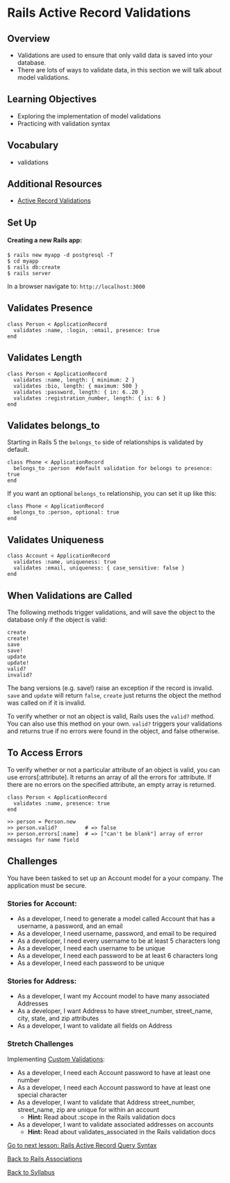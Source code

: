 # Rails Active Record Validations

## Overview
- Validations are used to ensure that only valid data is saved into your database.
- There are lots of ways to validate data, in this section we will talk about model validations.

## Learning Objectives
- Exploring the implementation of model validations
- Practicing with validation syntax

## Vocabulary
- validations

## Additional Resources
- <a href="https://guides.rubyonrails.org/active_record_validations.html#acceptance" target="blank">Active Record Validations</a>
## Set Up

#### Creating a new Rails app:
```
$ rails new myapp -d postgresql -T
$ cd myapp
$ rails db:create
$ rails server
```

In a browser navigate to:
`http://localhost:3000`

## Validates Presence
```
class Person < ApplicationRecord
  validates :name, :login, :email, presence: true
end
```

## Validates Length
```
class Person < ApplicationRecord
  validates :name, length: { minimum: 2 }
  validates :bio, length: { maximum: 500 }
  validates :password, length: { in: 6..20 }
  validates :registration_number, length: { is: 6 }
end
```

## Validates belongs_to
Starting in Rails 5 the `belongs_to` side of relationships is validated by default.
```
class Phone < ApplicationRecord
  belongs_to :person  #default validation for belongs to presence: true
end
```

If you want an optional `belongs_to` relationship, you can set it up like this:
```
class Phone < ApplicationRecord
  belongs_to :person, optional: true
end
```


## Validates Uniqueness

```
class Account < ApplicationRecord
  validates :name, uniqueness: true
  validates :email, uniqueness: { case_sensitive: false }
end
```

## When Validations are Called

The following methods trigger validations, and will save the object to the database only if the object is valid:
```
create
create!
save
save!
update
update!
valid?
invalid?
```

The bang versions (e.g. save!) raise an exception if the record is invalid. `save` and `update` will return `false`, `create` just returns the object the method was called on if it is invalid.

To verify whether or not an object is valid, Rails uses the `valid?` method. You can also use this method on your own. `valid?` triggers your validations and returns true if no errors were found in the object, and false otherwise.

## To Access Errors

To verify whether or not a particular attribute of an object is valid, you can use errors[:attribute]. It returns an array of all the errors for :attribute. If there are no errors on the specified attribute, an empty array is returned.
```
class Person < ApplicationRecord
  validates :name, presence: true
end

>> person = Person.new
>> person.valid?         # => false
>> person.errors[:name]  # => ["can't be blank"] array of error messages for name field
```


## Challenges

You have been tasked to set up an Account model for a your company. The application must be secure.

### Stories for Account:
- As a developer, I need to generate a model called Account that has a username, a password, and an email
- As a developer, I need username, password, and email to be required
- As a developer, I need every username to be at least 5 characters long
- As a developer, I need each username to be unique
- As a developer, I need each password to be at least 6 characters long
- As a developer, I need each password to be unique

### Stories for Address:
- As a developer, I want my Account model to have many associated Addresses
- As a developer, I want Address to have street_number, street_name, city, state, and zip attributes
- As a developer, I want to validate all fields on Address


### Stretch Challenges
Implementing [Custom Validations](https://guides.rubyonrails.org/active_record_validations.html#performing-custom-validations):

- As a developer, I need each Account password to have at least one number
- As a developer, I need each Account password to have at least one special character
- As a developer, I want to validate that Address street_number, street_name, zip are unique for within an account
	- **Hint:** Read about :scope in the Rails validation docs
- As a developer, I want to validate associated addresses on accounts
	- **Hint:** Read about validates_associated in the Rails validation docs

[Go to next lesson: Rails Active Record Query Syntax](./active_record_query_syntax.md)

[Back to Rails Associations](./associations.md)

[Back to Syllabus](../README.md)
